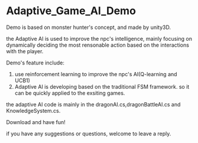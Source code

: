 # Adaptive_Game_AI_Demo

Demo is based on monster hunter's concept, and made by unity3D.

the Adaptive AI is used to improve the npc's intelligence, mainly focusing on dynamically deciding the most rensonable action based on the interactions with the player.

Demo's feature include:
1. use reinforcement learning to improve the npc's AI(Q-learning and UCB1)
2. Adaptive AI is developing based on the traditional FSM framework. so it can be quickly applied to the exsiting games.

the adaptive AI code is mainly in the dragonAI.cs,dragonBattleAI.cs and KnowledgeSystem.cs.

Download and have fun!


if you have any suggestions or questions, welcome to leave a reply.
